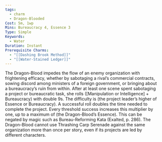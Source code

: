 ```yaml
---
tags:
  - charm
  - Dragon-Blooded
Cost: 5m, 1wp
Mins: Bureaucracy 4, Essence 3
Type: Simple
Keywords:
  - Water
Duration: Instant
Prerequisite Charms:
  - "[[Dashing Brook Method]]"
  - "[[Water-Stained Ledger]]"
---
```

The Dragon-Blood impedes the flow of an enemy organization with frightening efficacy, whether by sabotaging a rival’s commercial contracts, sowing discord among ministers of a foreign government, or bringing about a bureaucracy’s ruin from within. After at least one scene spent sabotaging a project or bureaucratic task, she rolls ([Manipulation or Intelligence] + Bureaucracy) with double 9s. The difficulty is (the project leader’s higher of Essence or Bureaucracy). A successful roll doubles the time needed to complete the project. Every threshold success increases this multiplier by one, up to a maximum of (the Dragon-Blood’s Essence). This can be negated by magic such as Bureau-Reforming Kata (Exalted, p. 286). The Dragon-Blood cannot use Thrashing Carp Serenade against the same organization more than once per story, even if its projects are led by different characters.